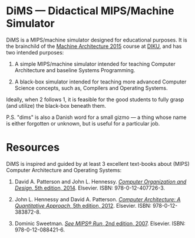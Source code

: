 DiMS — Didactical MIPS/Machine Simulator
========================================

DiMS is a MIPS/machine simulator designed for educational purposes. It is the
brainchild of the [Machine Architecture
2015](https://github.com/onlineta/ark15) course at [DIKU](http://www.diku.dk/),
and has two intended purposes:

  1. A simple MIPS/machine simulator intended for teaching Computer
     Architecture and baseline Systems Programming.

  2. A black-box simulator intended for teaching more advanced Computer Science
     concepts, such as, Compilers and Operating Systems.

Ideally, when 2 follows 1, it is feasible for the good students to fully
grasp (and utilize) the black-box beneath them.

P.S. "dims" is also a Danish word for a small gizmo — a thing whose name is
either forgotten or unknown, but is useful for a particular job.

# Resources

DiMS is inspired and guided by at least 3 excellent text-books about (MIPS)
Computer Architecture and Operating Systems:

1. David A. Patterson and John L. Hennessy. [_Computer Organization
   and Design_, 5th edition, 2014](https://www.elsevier.com/books/computer-organization-and-design/patterson/978-0-12-407726-3). Elsevier. ISBN: 978-0-12-407726-3.

2. John L. Hennessy and David A. Patterson. [_Computer Architecture: A
   Quantitative Approach_, 5th edition, 2012](https://www.elsevier.com/books/computer-architecture/hennessy/978-0-12-383872-8). Elsevier. ISBN:
   978-0-12-383872-8.

3. Dominic Sweetman. [_See MIPS® Run_, 2nd edition, 2007](https://www.elsevier.com/books/see-mips-run/sweetman/978-0-12-088421-6). Elsevier. ISBN:
   978-0-12-088421-6.
